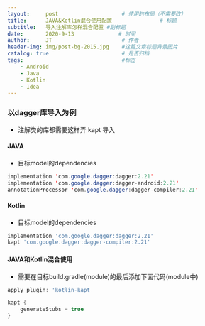 ```yaml
---
layout:     post                    # 使用的布局（不需要改）
title:      JAVA&Kotlin混合使用配置               # 标题 
subtitle:   导入注解库怎样混合配置 #副标题
date:       2020-9-13              # 时间
author:     JT                      # 作者
header-img: img/post-bg-2015.jpg    #这篇文章标题背景图片
catalog: true                       # 是否归档
tags:                               #标签
    - Android 
    - Java 
    - Kotlin
    - Idea
---
```


### 以dagger库导入为例

- 注解类的库都需要这样弄 kapt 导入
#### JAVA
- 目标model的dependencies

```java
implementation 'com.google.dagger:dagger:2.21'
implementation 'com.google.dagger:dagger-android:2.21'
annotationProcessor 'com.google.dagger:dagger-compiler:2.21' 
```

#### Kotlin
- 目标model的dependencies

```groovy
implementation 'com.google.dagger:dagger:2.21'
kapt 'com.google.dagger:dagger-compiler:2.21'
```
#### JAVA和Kotlin混合使用
- 需要在目标build.gradle(module)的最后添加下面代码(module中)

```groovy
apply plugin: 'kotlin-kapt

kapt {
    generateStubs = true
}
```

